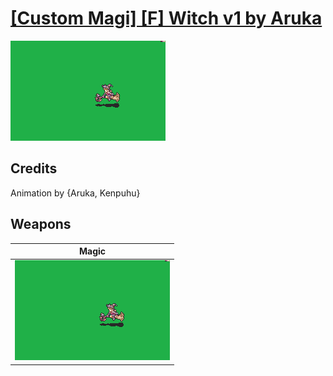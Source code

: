 # [\[Custom Magi\] \[F\] Witch v1 by Aruka](./)

<img src="./6.%20Magic/Magic_000.png" alt="[Custom Magi] [F] Witch v1 by Aruka standing" />

## Credits

Animation by {Aruka, Kenpuhu}

## Weapons


|Magic |
|  :---: |
| <img alt="Magic animation" src="./6.%20Magic/Magic.gif" /> |
